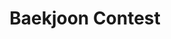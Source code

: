 ---
title: "Baekjoon Contest"
layout: home
permalink: /tags/baekjoon-contest/
pagination:
  enabled: true
  tag: baekjoon-contest
---